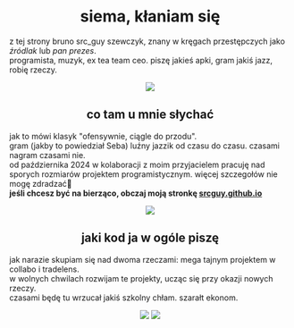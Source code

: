 <h1 align="center">siema, kłaniam się</h1>

<p>
  z tej strony bruno src_guy szewczyk, znany w kręgach przestępczych jako <i>źródlak</i> lub <i>pan prezes</i>.<br>
  programista, muzyk, ex tea team ceo. piszę jakieś apki, gram jakiś jazz, robię rzeczy.
</p>

<div align="center"> <img src="https://github-readme-stats.vercel.app/api/top-langs/?username=srcguy&theme=midnight-purple&show_icons=true&layout=compact"/> </div>

<h2 align="center">co tam u mnie słychać</h2>
<p>
  jak to mówi klasyk "ofensywnie, ciągle do przodu". <br>
  gram (jakby to powiedział Seba) luźny jazzik od czasu do czasu. czasami nagram czasami nie.<br>
  od października 2024 w kolaboracji z moim przyjacielem pracuję nad sporych rozmiarów projektem programistycznym. więcej szczegołów nie mogę zdradzać🤫<br>
  <b>jeśli chcesz być na bierząco, obczaj moją stronkę <a href="https://srcguy.github.io">srcguy.github.io</a></b><br>
  <div align="center"> <img src="https://github-readme-stats.vercel.app/api/pin/?username=srcguy&repo=srcguy.github.io&theme=midnight-purple"/> </div>
</p>

<h2 align="center">jaki kod ja w ogóle piszę</h2>
<p>
  jak narazie skupiam się nad dwoma rzeczami: mega tajnym projektem w collabo i tradelens.<br>
  w wolnych chwilach rozwijam te projekty, ucząc się przy okazji nowych rzeczy.<br>
  czasami będę tu wrzucał jakiś szkolny chłam. szarałt ekonom.<br>
   <div align="center">
     <img src="https://github-readme-stats.vercel.app/api/pin/?username=srcguy&repo=tradelens&theme=midnight-purple"/> 
     <img src="https://github-readme-stats.vercel.app/api/pin/?username=srcguy&repo=multinote&theme=midnight-purple"/> 
   </div>
</p>
